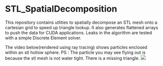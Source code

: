 # STL_SpatialDecomposition
This repository contains utlities to spatially decompose an STL mesh onto a cartesian grid to speed up triangle lookup. It also generates flattened arrays to push the data for CUDA applications. Leaks in the algorithm are tested with a simple Discrete Element solver.

The video below(rendered using ray tracing) shows particles enclosed within an stl hollow sphere. 
PS : The particle you may see flying out is because the stl mesh is not water tight. There is a missing triangle.
![](ezgif-2-c2aefe3cbfc6.gif)
